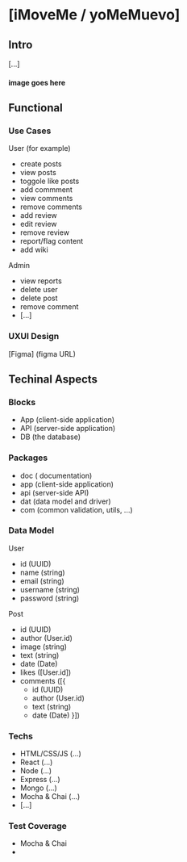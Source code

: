 # [iMoveMe / yoMeMuevo]

## Intro

[...]

#### image goes here


## Functional 


### Use Cases

User (for example)
- create posts
- view posts
- toggole like posts
- add commment
- view comments
- remove comments
- add review
- edit review
- remove review
- report/flag content
- add wiki

Admin 
- view reports
- delete user
- delete post
- remove comment
- [...]

### UXUI Design

[Figma] (figma URL)

## Techinal Aspects

### Blocks

- App (client-side application)
- API (server-side application)
- DB (the database)

### Packages

- doc ( documentation)
- app (client-side application)
- api (server-side API)
- dat (data model and driver)
- com (common validation, utils, ...)

### Data Model

User
- id (UUID)
- name (string)
- email (string)
- username (string)
- password (string)

Post
- id (UUID)
- author (User.id)
- image (string)
- text (string)
- date (Date)
- likes ([User.id])
- comments ([{ 
    - id (UUID)
    - author (User.id)
    - text (string)
    - date (Date) }])

### Techs

- HTML/CSS/JS (...)
- React (...)
- Node (...)
- Express (...)
- Mongo (...)
- Mocha & Chai (...)
- [...]

### Test Coverage

- Mocha & Chai
-